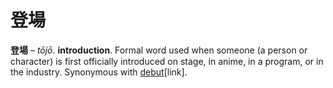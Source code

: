 # 登場

**登場** – _tōjō_. **introduction**. Formal word used when someone (a person or character) is first officially introduced on stage, in anime, in a program, or in the industry. Synonymous with [debut](https://whimsicaltranslations.wordpress.com/seiyuu-subculture-term-glossary/#debut)[link].
